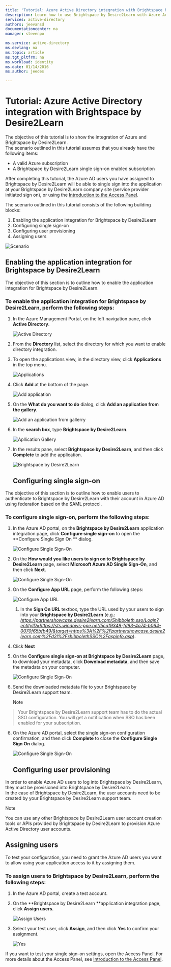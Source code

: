```yaml
---
title: 'Tutorial: Azure Active Directory integration with Brightspace by Desire2Learn | Microsoft Azure'
description: Learn how to use Brightspace by Desire2Learn with Azure Active Directory to enable single sign-on, automated provisioning, and more!
services: active-directory
authors: jeevansd
documentationcenter: na
manager: stevenpo

ms.service: active-directory
ms.devlang: na
ms.topic: article
ms.tgt_pltfrm: na
ms.workload: identity
ms.date: 01/14/2016
ms.author: jeedes

---
```

# Tutorial: Azure Active Directory integration with Brightspace by Desire2Learn
The objective of this tutorial is to show the integration of Azure and Brightspace by Desire2Learn.  
The scenario outlined in this tutorial assumes that you already have the following items:

* A valid Azure subscription
* A Brightspace by Desire2Learn single sign-on enabled subscription

After completing this tutorial, the Azure AD users you have assigned to Brightspace by Desire2Learn will be able to single sign into the application at your Brightspace by Desire2Learn company site (service provider initiated sign on), or using the [Introduction to the Access Panel](active-directory-saas-access-panel-introduction.md).

The scenario outlined in this tutorial consists of the following building blocks:

1. Enabling the application integration for Brightspace by Desire2Learn
2. Configuring single sign-on
3. Configuring user provisioning
4. Assigning users

![Scenario](./media/active-directory-saas-brightspace-desire2learn-tutorial/IC798957.png "Scenario")

## Enabling the application integration for Brightspace by Desire2Learn
The objective of this section is to outline how to enable the application integration for Brightspace by Desire2Learn.

### To enable the application integration for Brightspace by Desire2Learn, perform the following steps:
1. In the Azure Management Portal, on the left navigation pane, click **Active Directory**.

   ![Active Directory](./media/active-directory-saas-brightspace-desire2learn-tutorial/IC700993.png "Active Directory")

2. From the **Directory** list, select the directory for which you want to enable directory integration.

3. To open the applications view, in the directory view, click **Applications** in the top menu.

   ![Applications](./media/active-directory-saas-brightspace-desire2learn-tutorial/IC700994.png "Applications")

4. Click **Add** at the bottom of the page.

   ![Add application](./media/active-directory-saas-brightspace-desire2learn-tutorial/IC749321.png "Add application")

5. On the **What do you want to do** dialog, click **Add an application from the gallery**.

   ![Add an application from gallerry](./media/active-directory-saas-brightspace-desire2learn-tutorial/IC749322.png "Add an application from gallerry")

6. In the **search box**, type **Brightspace by Desire2Learn**.

   ![Apllication Gallery](./media/active-directory-saas-brightspace-desire2learn-tutorial/IC798958.png "Apllication Gallery")

7. In the results pane, select **Brightspace by Desire2Learn**, and then click **Complete** to add the application.

   ![Brightspace by Desire2Learn](./media/active-directory-saas-brightspace-desire2learn-tutorial/IC799321.png "Brightspace by Desire2Learn")

   ## Configuring single sign-on

The objective of this section is to outline how to enable users to authenticate to Brightspace by Desire2Learn with their account in Azure AD using federation based on the SAML protocol.

### To configure single sign-on, perform the following steps:
1. In the Azure AD portal, on the **Brightspace by Desire2Learn** application integration page, click **Configure single sign-on** to open the **Configure Single Sign On ** dialog.

   ![Configure Single Sign-On](./media/active-directory-saas-brightspace-desire2learn-tutorial/IC798959.png "Configure Single Sign-On")

2. On the **How would you like users to sign on to Brightspace by Desire2Learn** page, select **Microsoft Azure AD Single Sign-On**, and then click **Next**.

   ![Configure Single Sign-On](./media/active-directory-saas-brightspace-desire2learn-tutorial/IC798960.png "Configure Single Sign-On")

3. On the **Configure App URL** page, perform the following steps:

   ![Configure App URL](./media/active-directory-saas-brightspace-desire2learn-tutorial/IC798961.png "Configure App URL")

   1. In the **Sign On URL** textbox, type the URL used by your users to sign into your **Brightspace by Desire2Learn** (e.g.: *https://partnershowcase.desire2learn.com/Shibboleth.sso/Login?entityID=https://sts.windows-ppe.net/5caf9349-fd93-4a74-b064-0070f65bfb49/&target=https%3A%2F%2Fpartnershowcase.desire2learn.com%2Fd2l%2FshibbolethSSO%2Faspinfo.asp*).
2. Click **Next**

4. On the **Configure single sign-on at Brightspace by Desire2Learn** page, to download your metadata, click **Download metadata**, and then save the metadata on your computer.

   ![Configure Single Sign-On](./media/active-directory-saas-brightspace-desire2learn-tutorial/IC798962.png "Configure Single Sign-On")

5. Send the downloaded metadata file to your Brightspace by Desire2Learn support team.

   > [!NOTE]
> Your Brightspace by Desire2Learn support team has to do the actual SSO configuration.
> You will get a notification when SSO has been enabled for your subscription.
> 
6. On the Azure AD portal, select the single sign-on configuration confirmation, and then click **Complete** to close the **Configure Single Sign On** dialog.

   ![Configure Single Sign-On](./media/active-directory-saas-brightspace-desire2learn-tutorial/IC798963.png "Configure Single Sign-On")

   ## Configuring user provisioning

In order to enable Azure AD users to log into Brightspace by Desire2Learn, they must be provisioned into Brightspace by Desire2Learn.  
In the case of Brightspace by Desire2Learn, the user accounts need to be created by your Brightspace by Desire2Learn support team.

> [!NOTE]
> You can use any other Brightspace by Desire2Learn user account creation tools or APIs provided by Brightspace by Desire2Learn to provision Azure Active Directory user accounts.
> 
> 
## Assigning users
To test your configuration, you need to grant the Azure AD users you want to allow using your application access to it by assigning them.

### To assign users to Brightspace by Desire2Learn, perform the following steps:
1. In the Azure AD portal, create a test account.

2. On the **Brightspace by Desire2Learn **application integration page, click **Assign users**.

   ![Assign Users](./media/active-directory-saas-brightspace-desire2learn-tutorial/IC798964.png "Assign Users")

3. Select your test user, click **Assign**, and then click **Yes** to confirm your assignment.

   ![Yes](./media/active-directory-saas-brightspace-desire2learn-tutorial/IC767830.png "Yes")


If you want to test your single sign-on settings, open the Access Panel. For more details about the Access Panel, see [Introduction to the Access Panel](active-directory-saas-access-panel-introduction.md).

